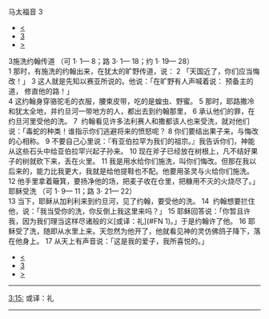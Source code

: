 ﻿





 马太福音 3




* [<](bible/MAT02.md)
* [3](bible/MAT.md)
* [>](bible/MAT04.md)



 
3施洗约翰传道 （可 1· 1— 8；路 3· 1— 18；约 1· 19— 28）  
1 那时，有施洗的约翰出来，在犹太的旷野传道，说： 
2 「天国近了，你们应当悔改！」 
3 这人就是先知以赛亚所说的。他说：「在旷野有人声喊着说： 预备主的道， 修直他的路！」  
4 这约翰身穿骆驼毛的衣服，腰束皮带，吃的是蝗虫、野蜜。 
5 那时，耶路撒冷和犹太全地，并约旦河一带地方的人，都出去到约翰那里， 
6 承认他们的罪，在约旦河里受他的洗。 
7  约翰看见许多法利赛人和撒都该人也来受洗，就对他们说：「毒蛇的种类！谁指示你们逃避将来的愤怒呢？ 
8 你们要结出果子来，与悔改的心相称。 
9 不要自己心里说：『有亚伯拉罕为我们的祖宗。』我告诉你们，神能从这些石头中给亚伯拉罕兴起子孙来。 
10 现在斧子已经放在树根上，凡不结好果子的树就砍下来，丢在火里。 
11 我是用水给你们施洗，叫你们悔改。但那在我以后来的，能力比我更大，我就是给他提鞋也不配。他要用圣灵与火给你们施洗。 
12 他手里拿着簸箕，要扬净他的场，把麦子收在仓里，把糠用不灭的火烧尽了。」 耶稣受洗 （可 1· 9— 11；路 3· 21— 22）  
13 当下，耶稣从加利利来到约旦河，见了约翰，要受他的洗。 
14  约翰想要拦住他，说：「我当受你的洗，你反倒上我这里来吗？」 
15 耶稣回答说：「你暂且许我，因为我们理当这样尽诸般的义[或译：礼](#FN 1)。」于是约翰许了他。 
16 耶稣受了洗，随即从水里上来。天忽然为他开了，他就看见神的灵仿佛鸽子降下，落在他身上。 
17 从天上有声音说：「这是我的爱子，我所喜悦的。」 
* [<](bible/MAT02.md)
* [3](bible/MAT.md)
* [>](bible/MAT04.md)





---


[3:15:](#V15)
或译：礼




---









